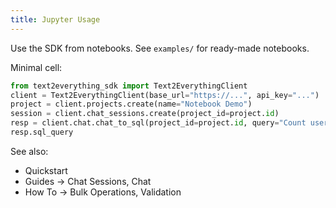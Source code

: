 ```yaml
---
title: Jupyter Usage
---
```


Use the SDK from notebooks. See `examples/` for ready-made notebooks.

Minimal cell:
```python
from text2everything_sdk import Text2EverythingClient
client = Text2EverythingClient(base_url="https://...", api_key="...")
project = client.projects.create(name="Notebook Demo")
session = client.chat_sessions.create(project_id=project.id)
resp = client.chat.chat_to_sql(project_id=project.id, query="Count users", h2ogpte_session_id=session.id)
resp.sql_query
```

See also:
- Quickstart
- Guides → Chat Sessions, Chat
- How To → Bulk Operations, Validation
